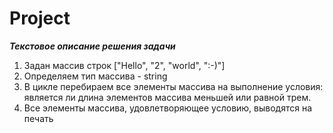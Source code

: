 # Project

__*Текстовое описание решения задачи*__

1. Задан массив строк ["Hello", "2", "world", ":-)"]
2. Определяем тип массива - string
3. В цикле перебираем все элементы массива на выполнение условия: является ли длина элементов массива меньшей или равной трем.
4. Все элементы массива, удовлетворяющее условию, выводятся на печать
